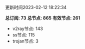 更新时间2023-02-12 18:22:34

**总订阅: 73**
**总节点: 865**
**有效节点: 261**
- v2ray节点: 143
- ss节点: 115
- trojan节点: 3
